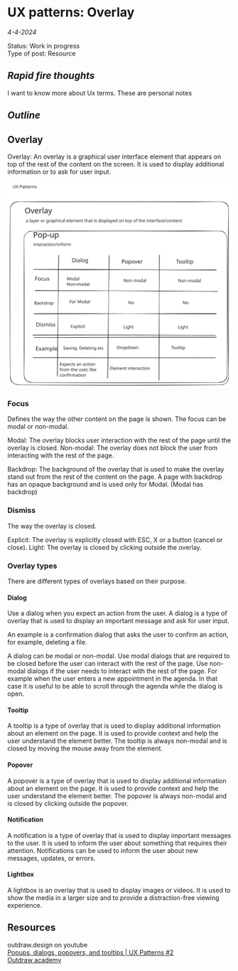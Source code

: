 #  UX patterns: Overlay

*4-4-2024*

Status: Work in progress  
Type of post: Resource

## *Rapid fire thoughts*

I want to know more about Ux terms. These are personal notes

## *Outline*


## Overlay

Overlay: An overlay is a graphical user interface element that appears on top of the rest of the content on the screen. It is used to display additional information or to ask for user input. 

![Overlay](../../assets/images/uxpatterns/uxoverlay.svg "Ux overlay")

### Focus
Defines the way the other content on the page is shown. The focus can be modal or non-modal.

Modal: The overlay blocks user interaction with the rest of the page until the overlay is closed.
Non-modal: The overlay does not block the user from interacting with the rest of the page.

Backdrop: The background of the overlay that is used to make the overlay stand out from the rest of the content on the page. A page with backdrop has an opaque background and is used only for Modal. (Modal has backdrop)

### Dismiss
The way the overlay is closed.

Explicit: The overlay is explicitly closed with ESC, X or a button (cancel or close).
Light: The overlay is closed by clicking outside the overlay.

### Overlay types

There are different types of overlays based on their purpose.

#### Dialog

Use a dialog when you expect an action from the user. A dialog is a type of overlay that is used to display an important message and ask for user input.

An example is a confirmation dialog that asks the user to confirm an action, for example, deleting a file.

A dialog can be modal or non-modal.
Use modal dialogs that are required to be closed before the user can interact with the rest of the page.
Use non-modal dialogs if the user needs to interact with the rest of the page. For example when the user enters a new appointment in the agenda. In that case it is useful to be able to scroll through the agenda while the dialog is open.

#### Tooltip

A tooltip is a type of overlay that is used to display additional information about an element on the page. It is used to provide context and help the user understand the element better.
The tooltip is always non-modal and is closed by moving the mouse away from the element.

#### Popover

A popover is a type of overlay that is used to display additional information about an element on the page. It is used to provide context and help the user understand the element better.
The popover is always non-modal and is closed by clicking outside the popover.

#### Notification

A notification is a type of overlay that is used to display important messages to the user. It is used to inform the user about something that requires their attention. Notifications can be used to inform the user about new messages, updates, or errors.

#### Lightbox
A lightbox is an overlay that is used to display images or videos. It is used to show the media in a larger size and to provide a distraction-free viewing experience.


## Resources

outdraw.design on youtube  
[Popups, dialogs, popovers, and tooltips | UX Patterns #2](https://youtu.be/EWp65UQpB5g)  
[Outdraw academy](https://www.outdraw.academy/)  
